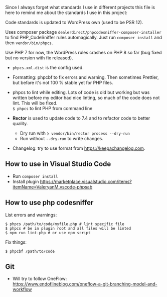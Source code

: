 Since I always forget what standards I use in different projects this file is here to remind me about the standards I use in this project:

Code standards is updated to WordPress own (used to be PSR 12).

Uses composer package `dealerdirect/phpcodesniffer-composer-installer` to find PHP_CodeSniffer rules automagically. Just run `composer install` and then `vendor/bin/phpcs`.

Use PHP 7 for now, the WordPress rules crashes on PHP 8 so far (bug fixed but no version with fix released).

- `phpcs.xml.dist` is the config used.

- Formatting:
  phpcbf to fix errors and warning.
  Then sometimes Prettier, but befare it's not 100 % stable yet for PHP files.

- phpcs to lint while editing. Lots of code is old but working but was written
  before my editor had nice linting, so much of the code does not lint. This will be fixed.  
  `$ phpcs` to lint PHP from command line

- **Rector** is used to update code to 7.4 and to refactor code to better quality.
  - Dry run with `❯ vendor/bin/rector process --dry-run`
  - Run without `--dry-run` to write changes.

- Changelog: try to use format from https://keepachangelog.com.

## How to use in Visual Studio Code

- Run `composer install`
- Install plugin https://marketplace.visualstudio.com/items?itemName=ValeryanM.vscode-phpsab

## How to use php codesniffer

List errors and warnings:

    $ phpcs /path/to/code/myfile.php # lint specific file
    $ phpcs # be in plugin root and all files will be linted
    $ npm run lint-php # or use npm script

Fix things:

    $ phpcbf /path/to/code

## Git

- Will try to follow OneFlow:  
  https://www.endoflineblog.com/oneflow-a-git-branching-model-and-workflow
